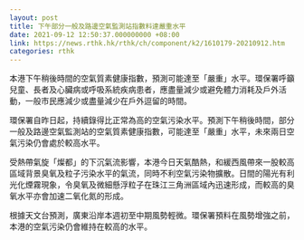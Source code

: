 ```yaml
---
layout: post
title: 下午部分一般及路邊空氣監測站指數料達嚴重水平
date: 2021-09-12 12:50:37.000000000 +08:00
link: https://news.rthk.hk/rthk/ch/component/k2/1610179-20210912.htm
categories: rthk
---
```


本港下午稍後時間的空氣質素健康指數，預測可能達至「嚴重」水平。環保署呼籲兒童、長者及心臟病或呼吸系統疾病患者，應盡量減少或避免體力消耗及戶外活動，一般市民應減少或盡量減少在戶外逗留的時間。

環保署自昨日起，持續錄得比正常為高的空氣污染水平。預測下午稍後時間，部分一般及路邊空氣監測站的空氣質素健康指數，可能達至「嚴重」水平，未來兩日空氣污染仍會處於較高水平。

受熱帶氣旋「燦都」的下沉氣流影響，本港今日天氣酷熱，和緩西風帶來一股較高區域背景臭氧及粒子污染水平的氣流，同時不利空氣污染物擴散。日間的陽光有利光化煙霧現象，令臭氧及微細懸浮粒子在珠江三角洲區域內迅速形成，而較高的臭氧水平亦會加速二氧化氮的形成。

根據天文台預測，廣東沿岸本週初至中期風勢輕微。環保署預料在風勢增強之前，本港的空氣污染仍會維持在較高的水平。
